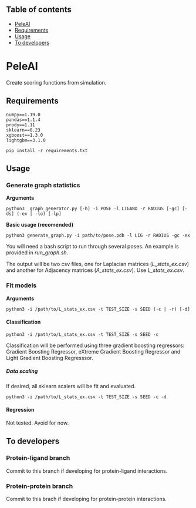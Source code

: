 ## Table of contents
* [PeleAI](#PeleAI)
* [Requirements](##Requirements)
* [Usage](#Usage)
* [To developers](#To-developers)

# PeleAI

Create scoring functions from simulation.

## Requirements

```
numpy==1.19.0
pandas==1.1.4
prody==1.11
sklearn==0.23
xgboost==1.3.0
lightgbm==3.1.0
```

`pip install -r requirements.txt`

## Usage

### Generate graph statistics

**Arguments**

`python3  graph_generator.py [-h] -i POSE -l LIGAND -r RADIUS [-gc] [-ds] (-ex | -lo) [-lp]`


**Basic usage (recomended)**

`python3 generate_graph.py -i path/to/pose.pdb -l LIG -r RADIUS -gc -ex`

You will need a bash script to run through several poses. An example is provided in _run_graph.sh_.

The output will be two csv files, one for Laplacian matrices (_L_stats_ex.csv_) and another for Adjacency matrices (_A_stats_ex.csv_). Use _L_stats_ex.csv_.

### Fit models

**Arguments**

`python3 -i /path/to/L_stats_ex.csv -t TEST_SIZE -s SEED (-c | -r) [-d]`

#### Classification

`python3 -i /path/to/L_stats_ex.csv -t TEST_SIZE -s SEED -c`

Classification will be performed using three gradient boosting regressors: Gradient Boosting Regressor, eXtreme Gradient Boosting Regressor and Light Gradient Boosting Regresssor.

##### Data scaling

If desired, all sklearn scalers will be fit and evaluated.

`python3 -i /path/to/L_stats_ex.csv -t TEST_SIZE -s SEED -c -d`

#### Regression

Not tested. Avoid for now.

## To developers

### Protein-ligand branch

Commit to this branch if developing for protein-ligand interactions.

### Protein-protein branch

Commit to this brach if developing for protein-protein interactions.
